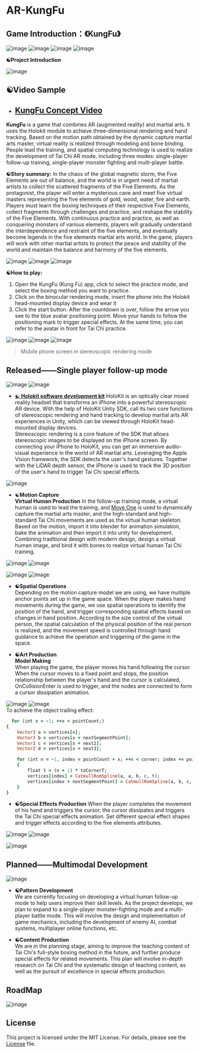 

# AR-KungFu


## Game Introduction：《KungFu》


 ![image](https://img.shields.io/badge/AR-KungFu-red)  ![image](https://img.shields.io/badge/License-MIT-orange)  ![image](https://img.shields.io/badge/Rander-URP-purple) ![image](https://img.shields.io/badge/Rander-URP-yellow)
 
**☯️Project Introduction**

![image](https://s2.loli.net/2024/04/23/5Egxt2VObhd1uQK.gif)

## ☯️Video Sample
* ## [ **KungFu Concept Video**](https://youtu.be/a6mUjBHMFNM?feature=shared)


**KungFu** is a game that combines AR (augmented reality) and martial arts. It uses the Holokit module to achieve three-dimensional rendering and hand tracking. Based on the motion path obtained by the dynamic capture martial arts master, virtual reality is realized through modeling and bone binding. People lead the training, and spatial computing technology is used to realize the development of Tai Chi AR mode, including three modes: single-player follow-up training, single-player monster fighting and multi-player battle.

**☯️Story summary:** In the chaos of the global magnetic storm, the Five Elements are out of balance, and the world is in urgent need of martial artists to collect the scattered fragments of the Five Elements. As the protagonist, the player will enter a mysterious cave and meet five virtual masters representing the five elements of gold, wood, water, fire and earth. Players must learn the boxing techniques of their respective Five Elements, collect fragments through challenges and practice, and reshape the stability of the Five Elements. With continuous practice and practice, as well as conquering monsters of various elements, players will gradually understand the interdependence and restraint of the five elements, and eventually become legends in the five elements martial arts world. In the game, players will work with other martial artists to protect the peace and stability of the world and maintain the balance and harmony of the five elements.     






![image](https://s2.loli.net/2024/04/18/9sqarSUplGLygeb.png)  ![image](https://s2.loli.net/2024/04/18/LfdOsu91xYDE5eP.jpg) ![image](https://s2.loli.net/2024/04/18/GIPJhigTKe4vW8H.png)                 






                                                                                                                                                                                          
**☯️How to play:**

1. Open the KungFu (Kung Fu) app, click to select the practice mode, and select the boxing method you want to practice.
2. Click on the binocular rendering mode, insert the phone into the Holokit head-mounted display device and wear it
3. Click the start button. After the countdown is over, follow the arrow you see to the blue avatar positioning point. Move your hands to follow the positioning mark to trigger special effects. At the same time, you can refer to the avatar in front for Tai Chi practice.

![image](https://s2.loli.net/2024/04/23/nVtNT9k1MIFaDuC.gif)
![image](https://s2.loli.net/2024/04/23/1HJmtcXTCznx7wg.gif)
![image](https://s2.loli.net/2024/04/23/LAyuXM94j1VU3Qw.gif)

> Mobile phone screen in stereoscopic rendering mode


## Released——Single player follow-up mode
![image](https://s2.loli.net/2024/04/22/o7z5huGURgb8Z9I.gif)  ![image](https://s2.loli.net/2024/04/22/nOqSakQuw8jGsNY.gif) 

* [☯️ **Holokit software development kit**](https://github.com/holokit/holokit-unity-sdk)
HoloKit is an optically clear mixed reality headset that transforms an iPhone into a powerful stereoscopic AR device. With the help of HoloKit Unity SDK, call its two core functions of stereoscopic rendering and hand tracking to develop martial arts AR experiences in Unity, which can be viewed through HoloKit head-mounted display devices.        
Stereoscopic rendering is a core feature of the SDK that allows stereoscopic images to be displayed on the iPhone screen. By connecting your iPhone to HoloKit, you can get an immersive audio-visual experience in the world of AR martial arts. Leveraging the Apple Vision framework, the SDK detects the user's hand gestures. Together with the LiDAR depth sensor, the iPhone is used to track the 3D position of the user's hand to trigger Tai Chi special effects.

![image](https://s2.loli.net/2024/04/19/RlbIvGm3qe1SHWP.gif)      









* ☯️****Motion Capture****   
 ****Virtual Human Production****
In the follow-up training mode, a virtual human is used to lead the training, and [Move One](https://www.move.ai/single-camera) is used to dynamically capture the martial arts master, and the high-standard and high-standard Tai Chi movements are used as the virtual human skeleton. Based on the motion, import it into blender for animation simulation, bake the animation and then import it into unity for development. Combining traditional design with modern design, design a virtual human image, and bind it with bones to realize virtual human Tai Chi training.

![image](https://s2.loli.net/2024/04/18/V7lNFJuZcYRx6eQ.gif) ![image](https://s2.loli.net/2024/04/18/PtHi5kChjq2KOpB.png)

 ![image](https://s2.loli.net/2024/04/18/t7YuV5lyEjdDWsg.gif) ![image](https://s2.loli.net/2024/04/19/CVbWLA41Ejnxre2.gif) 
 
 

* ****☯️Spatial Operations****   
Depending on the motion capture model we are using, we have multiple anchor points set up in the game space. When the player makes hand movements during the game, we use spatial operations to identify the position of the hand, and trigger corresponding spatial effects based on changes in hand position. According to the size control of the virtual person, the spatial calculation of the physical position of the real person is realized, and the movement speed is controlled through hand guidance to achieve the operation and triggering of the game in the space.

* ****☯️Art Production****   
     ****Model Making****                                                                                                              
When playing the game, the player moves his hand following the cursor. When the cursor moves to a fixed point and stops, the position relationship between the player's hand and the cursor is calculated, OnCollisionEnter is used to trigger, and the nodes are connected to form a cursor dissipation animation.

![image](https://s2.loli.net/2024/04/20/JDgsuh2YQKz67Iv.gif)    ![image](https://s2.loli.net/2024/04/20/Zm73db1egkTCWKw.png)        
   To achieve the object trailing effect:   
```ruby
  for (int x = -1; ++x < pointCount;)
{
    Vector3 a = vertices[x];
    Vector3 b = vertices[x + nextSegmentPoint];
    Vector3 c = vertices[x + next2];
    Vector3 d = vertices[x + next3];

    for (int n = -1, index = pointCount + x; ++n < corner; index += pointCount)
    {
        float t = (n + 1) * toCornerT;
        vertices[index] = CatmullRomSpline(a, a, b, c, t);
        vertices[index + nextSegmentPoint] = CatmullRomSpline(a, b, c, d, t);
    }
}
```

* ****☯️Special Effects Production****
When the player completes the movement of his hand and triggers the cursor, the cursor dissipates and triggers the Tai Chi special effects animation. Set different special effect shapes and trigger effects according to the five elements attributes.

![image](https://s2.loli.net/2024/04/20/xPsRL83rykzGfAn.gif) ![image](https://s2.loli.net/2024/04/20/t8Gcf7e3hEgMxAw.gif) 

![image](https://s2.loli.net/2024/04/22/sXJaDlgSeEr6KGq.gif) 



## Planned——Multimodal Development

   ![image](https://s2.loli.net/2024/04/23/RSIsr2jHGyeMzOm.gif)

* ****☯️Pattern Development****   
We are currently focusing on developing a virtual human follow-up mode to help users improve their skill levels. As the project develops, we plan to expand to a single-player monster-fighting mode and a multi-player battle mode. This will involve the design and implementation of game mechanics, including the development of enemy AI, combat systems, multiplayer online functions, etc.

* ****☯️Content Production****   
We are in the planning stage, aiming to improve the teaching content of Tai Chi's full-style boxing method in the future, and further produce special effects for related movements. This plan will involve in-depth research on Tai Chi and the systematic design of teaching content, as well as the pursuit of excellence in special effects production.

 ## RoadMap

![image](https://s2.loli.net/2024/04/23/uYr8kvS7dtcbHqU.png)

 ## License
 This project is licensed under the MIT License. For details, please see the [ License](https://github.com/ar-KungFu/ar-KungFu?tab=MIT-1-ov-file#) file.



